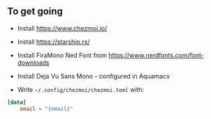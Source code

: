 ## To get going

- Install https://www.chezmoi.io/
- Install https://starship.rs/
- Install FiraMono Ned Font from https://www.nerdfonts.com/font-downloads
- Install Deja Vu Sans Mono - configured in Aquamacs

- Write  `~/.config/chezmoi/chezmoi.toml` with:

```toml
[data]
    email = "{email}"
```
